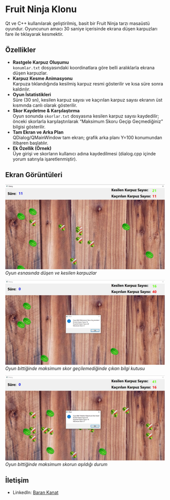 # Fruit Ninja Klonu
Qt ve C++ kullanılarak geliştirilmiş, basit bir Fruit Ninja tarzı masaüstü oyundur. Oyuncunun amacı 30 saniye içerisinde ekrana düşen karpuzları fare ile tıklayarak kesmektir.


## Özellikler
- **Rastgele Karpuz Oluşumu**  
  `konumlar.txt` dosyasındaki koordinatlara göre belli aralıklarla ekrana düşen karpuzlar.  
- **Karpuz Kesme Animasyonu**  
  Karpuza tıklandığında kesilmiş karpuz resmi gösterilir ve kısa süre sonra kaldırılır.  
- **Oyun İstatistikleri**  
  Süre (30 sn), kesilen karpuz sayısı ve kaçırılan karpuz sayısı ekranın üst kısmında canlı olarak gösterilir.  
- **Skor Kaydetme & Karşılaştırma**  
  Oyun sonunda `skorlar.txt` dosyasına kesilen karpuz sayısı kaydedilir; önceki skorlarla karşılaştırılarak “Maksimum Skoru Geçip Geçmediğiniz” bilgisi gösterilir.  
- **Tam Ekran ve Arka Plan**  
  QDialog/QMainWindow tam ekran; grafik arka planı Y=100 konumundan itibaren başlatılır.  
- **Ek Özellik (Örnek)**  
  Üye girişi ve skorların kullanıcı adına kaydedilmesi (dialog.cpp içinde yorum satırıyla işaretlenmiştir).  



## Ekran Görüntüleri
![Oyun Ekranı](screenshots/1.png)  
_Oyun esnasında düşen ve kesilen karpuzlar_

![Oyun Sonu – Skor Geçilemedi](screenshots/2.png)  
_Oyun bittiğinde maksimum skor geçilemediğinde çıkan bilgi kutusu_

![Oyun Sonu – Skor Geçildi](screenshots/3.png)  
_Oyun bittiğinde maksimum skorun aşıldığı durum_



## İletişim
- LinkedIn: [Baran Kanat](https://www.linkedin.com/in/baran-kanat)
